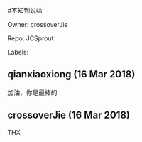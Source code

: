 #不知到说啥

Owner: crossoverJie

Repo: JCSprout

Labels: 

## qianxiaoxiong (16 Mar 2018)

加油，你是最棒的

## crossoverJie (16 Mar 2018)

THX

